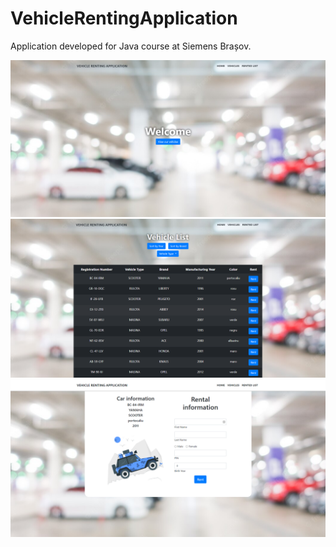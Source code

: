 # VehicleRentingApplication
Application developed for Java course at Siemens Brașov.

![](/data/images/Screenshot_1.png)
![](/data/images/Screenshot_2.png)
![](/data/images/Screenshot_3.png)
